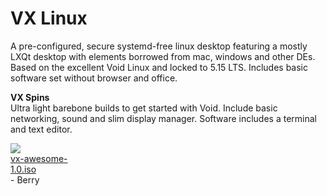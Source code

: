 # VX Linux
A pre-configured, secure systemd-free linux desktop featuring a mostly LXQt desktop with elements borrowed from mac, windows and other DEs. Based on the excellent Void Linux and locked to 5.15 LTS. Includes basic software set without browser and office.

**VX Spins**<br>
Ultra light barebone builds to get started with Void. Include basic networking, sound and slim display manager. Software includes a terminal and text editor.
<br>
<div>
<div style=width:25%;">
<img src="https://github.com/dessington/vx-linux/blob/main/void-awesome.jpg" stylw="width:25%;"><br/>
<a href="https://github.com/dessington/vx-linux/releases/download/a1.0/vx-awesome-1.0.iso">vx-awesome-1.0.iso</a>
</div>
<div style=width:25%;"></div>
<div style=width:25%;"></div>
<div style=width:25%;"></div>
</div>
- Berry
